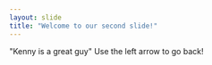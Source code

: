 ```yaml
---
layout: slide
title: "Welcome to our second slide!"
---
```

"Kenny is a great guy" 
Use the left arrow to go back!
